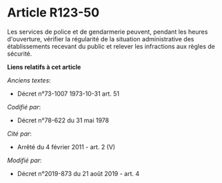 # Article R123-50

Les services de police et de gendarmerie peuvent, pendant les heures d'ouverture, vérifier la régularité de la situation
administrative des établissements recevant du public et relever les infractions aux règles de sécurité.

**Liens relatifs à cet article**

_Anciens textes_:

  - Décret n°73-1007 1973-10-31 art. 51

_Codifié par_:

  - Décret n°78-622 du 31 mai 1978

_Cité par_:

  - Arrêté du 4 février 2011 - art. 2 (V)

_Modifié par_:

  - Décret n°2019-873 du 21 août 2019 - art. 4
